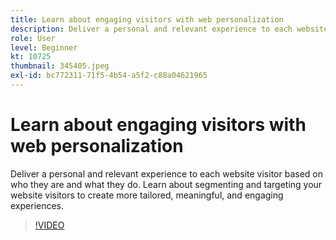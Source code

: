 ```yaml
---
title: Learn about engaging visitors with web personalization
description: Deliver a personal and relevant experience to each website visitor based on who they are and what they do. Learn about segmenting and targeting your website visitors to create more tailored, meaningful, and engaging experiences.
role: User
level: Beginner
kt: 10725
thumbnail: 345405.jpeg
exl-id: bc772311-71f5-4b54-a5f2-c88a04621965
---
```

# Learn about engaging visitors with web personalization

Deliver a personal and relevant experience to each website visitor based on who they are and what they do. Learn about segmenting and targeting your website visitors to create more tailored, meaningful, and engaging experiences.

>[!VIDEO](https://video.tv.adobe.com/v/345405/?quality=12&learn=on)
